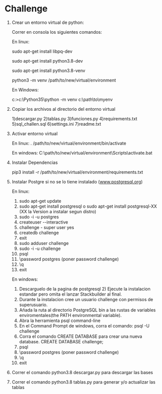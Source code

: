 # Challenge 

1) Crear un entorno virtual de python:

	Correr en consola los siguientes comandos:

	En linux:

	sudo apt-get install libpq-dev

	sudo apt-get install python3.8-dev

	sudo apt-get install python3.8-venv

	python3 -m venv /path/to/new/virtual/environment


	En Windows:

	c:\>c:\Python35\python -m venv c:\path\to\myenv

2) Copiar los archivos al directorio del entorno virtual

	1)descargar.py
	2)tablas.py
	3)funciones.py
	4)requirements.txt
	5)sql_challen.sql
	6)settings.ini
	7)readme.txt


3) Activar entorno virtual

	En linux:
	. /path/to/new/virtual/environment/bin/activate

	En windows:
	C:\path/to/new/virtual/environment\Scripts\activate.bat

4) Instalar Dependencias

	pip3 install -r /path/to/new/virtual/environment/requirements.txt


5) Instalar Postgre si no se lo tiene instalado (www.postgresql.org)
       

	En linux:
	1) sudo apt-get update
	2) sudo apt-get install postgresql o sudo apt-get install postgresql-XX (XX la Version a instalar segun distro)
	3) sudo -i -u postgres
 	4) createuser --interactive
	5) challenge - super user yes
	6) createdb challenge
	7) exit
	8) sudo adduser challenge
	9) sudo -i -u challenge
	10) psql 
	11) \password postgres (poner password challenge)
	12) \q
	13) exit


	En windows:
	1) Descarguelo de la pagina de postgresql
    	2) Ejecute la instalacion estandar pero omita el lanzar Stackbuilder al final.
	3) Durante la instalacion cree un usuario challenge con permisos de superusuario.
	4) Añada la ruta al directorio PostgreSQL bin a las rustas de variables enviromentales(the PATH environmental variable).
	5) Abra la herramienta psql command-line
   	6) En el Command Prompt de windows, corra el comando: psql -U challenge
	7) Corra el comando CREATE DATABASE para crear una nueva database. CREATE DATABASE challenge;
	8) psql 
	9) \password postgres (poner password challenge)
	10) \q
	11) exit

6) Correr el comando python3.8 descargar.py para descargar las bases
7) Correr el comando python3.8 tablas.py para generar y/o actualizar las tablas
